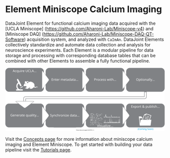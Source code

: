 # Element Miniscope Calcium Imaging

DataJoint Element for functional calcium imaging data acquired with the [UCLA Miniscope]
(https://github.com/Aharoni-Lab/Miniscope-v4) and [Miniscope DAQ]
(https://github.com/Aharoni-Lab/Miniscope-DAQ-QT-Software) acquisition system, and
analyzed with `CaImAn`. DataJoint Elements collectively standardize and automate data
collection and analysis for neuroscience experiments. Each Element is a modular
pipeline for data storage and processing with corresponding database tables that can be
combined with other Elements to assemble a fully functional pipeline.

![diagram](https://raw.githubusercontent.com/datajoint/element-miniscope/main/images/diagram_flowchart.svg)

Visit the [Concepts page](./concepts.md) for more information about miniscope calcium
imaging and Element Miniscope. To get started with building your data pipeline visit
the [Tutorials page](./tutorials.md).  

